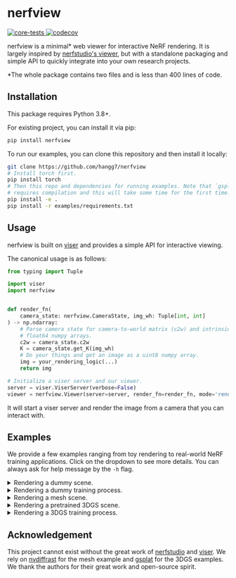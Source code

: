 # nerfview

<p align="left">
    <a href="https://github.com/hangg7/nerfview/actions/workflows/core_tests.yml">
        <img alt="core-tests" src="https://github.com/hangg7/nerfview/actions/workflows/core_tests.yml/badge.svg?branch=main" />
    </a>
    <a href="https://pypi.org/project/nerfview/">
        <img alt="codecov" src="https://img.shields.io/pypi/pyversions/nerfview" />
    </a>
</p>

nerfview is a minimal\* web viewer for interactive NeRF rendering. It is largely
inspired by [nerfstudio's
viewer](https://github.com/nerfstudio-project/nerfstudio), but with a
standalone packaging and simple API to quickly integrate into your own research
projects.

\*The whole package contains two files and is less than 400 lines of code.

## Installation

This package requires Python 3.8+.

For existing project, you can install it via pip:

```bash
pip install nerfview
```

To run our examples, you can clone this repository and then install it locally:

```bash
git clone https://github.com/hangg7/nerfview
# Install torch first.
pip install torch
# Then this repo and dependencies for running examples. Note that `gsplat`
# requires compilation and this will take some time for the first time.
pip install -e .
pip install -r examples/requirements.txt
```

## Usage

nerfview is built on [viser](https://viser.studio/latest/) and provides a
simple API for interactive viewing.

The canonical usage is as follows:

```python
from typing import Tuple

import viser
import nerfview


def render_fn(
    camera_state: nerfview.CameraState, img_wh: Tuple[int, int]
) -> np.ndarray:
    # Parse camera state for camera-to-world matrix (c2w) and intrinsic (K) as
    # float64 numpy arrays.
    c2w = camera_state.c2w
    K = camera_state.get_K(img_wh)
    # Do your things and get an image as a uint8 numpy array.
    img = your_rendering_logic(...)
    return img

# Initialize a viser server and our viewer.
server = viser.ViserServer(verbose=False)
viewer = nerfview.Viewer(server=server, render_fn=render_fn, mode='rendering')
```

It will start a viser server and render the image from a camera that you can interact with.

## Examples

We provide a few examples ranging from toy rendering to real-world NeRF training
applications. Click on the dropdown to see more details. You can always ask for
help message by the `-h` flag.

<details>
<summary>Rendering a dummy scene.</summary>
<br>
    
https://github.com/hangg7/nerfview/assets/10098306/53a41fac-bce7-4820-be75-f90483bc22a0

This example is the best starting point to understand the basic API.

```bash
python examples/00_dummy_rendering.py
```

</details>

<details>
<summary>Rendering a dummy training process.</summary>
<br>
    
https://github.com/hangg7/nerfview/assets/10098306/8b13ca4a-6aaa-46a7-a333-b889c2a4ac15

This example is the best starting point to understand the API for training time
update.

```bash
python examples/01_dummy_training.py
```

</details>

<details>
<summary>Rendering a mesh scene.</summary>
<br>
    
https://github.com/hangg7/nerfview/assets/10098306/84c9993f-82a3-48fb-9786-b5205bffcd6f

This example showcases how to interactively render a mesh by directly serving
rendering results from <a href="https://nvlabs.github.io/nvdiffrast/">nvdiffrast</a>.

```bash
# Only need to run once the first time.
bash examples/assets/download_dragon_mesh.sh
CUDA_VISIBLE_DEVICES=0 python examples/02_mesh_rendering.py
```

</details>

<details>
<summary>Rendering a pretrained 3DGS scene.</summary>
<br>
    
https://github.com/hangg7/nerfview/assets/10098306/7b526105-8b6f-431c-9b49-10c821a3bd36

This example showcases how to render a pretrained 3DGS model using gsplat. The
scene is cropped such that it is smaller to download. It is essentially the
[simple viewer
example](https://github.com/nerfstudio-project/gsplat/blob/07d9188590ae1ee1e9ff7794a4217cc4591b44cf/examples/simple_viewer.py),
which we include here to be self-contained.

```bash
# Only need to run once the first time.
bash examples/assets/download_gsplat_ckpt.sh
CUDA_VISIBLE_DEVICES=0 python examples/03_gsplat_rendering.py \
    --ckpt results/garden/ckpts/ckpt_6999_crop.pt
```

</details>

<details>
<summary>Rendering a 3DGS training process.</summary>
<br>
    
https://github.com/hangg7/nerfview/assets/10098306/640d4067-e410-49aa-86b8-325140dd73a8

This example showcases how to render while training 3DGS on mip-NeRF's garden
scene using gsplat. It is essentially the [simple trainer
example](https://github.com/nerfstudio-project/gsplat/blob/07d9188590ae1ee1e9ff7794a4217cc4591b44cf/examples/simple_trainer.py),
which we include here to be self-contained.

```bash
# Only need to run once the first time.
bash examples/assets/download_colmap_garden.sh
CUDA_VISIBLE_DEVICES=0 python examples/04_gsplat_training.py \
    --data_dir examples/assets/colmap_garden/ \
    --data_factor 8 \
    --result_dir results/garden/
```

</details>

## Acknowledgement

This project cannot exist without the great work of
[nerfstudio](https://github.com/nerfstudio-project/nerfstudio) and
[viser](https://viser.studio/latest/). We rely on
[nvdiffrast](https://nvlabs.github.io/nvdiffrast/) for the mesh example and
[gsplat](https://docs.gsplat.studio/latest/) for the 3DGS examples. We thank
the authors for their great work and open-source spirit.

